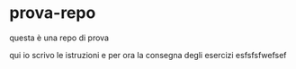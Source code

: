 # prova-repo
questa è una repo di prova

qui io scrivo le istruzioni e per ora la consegna degli esercizi esfsfsfwefsef